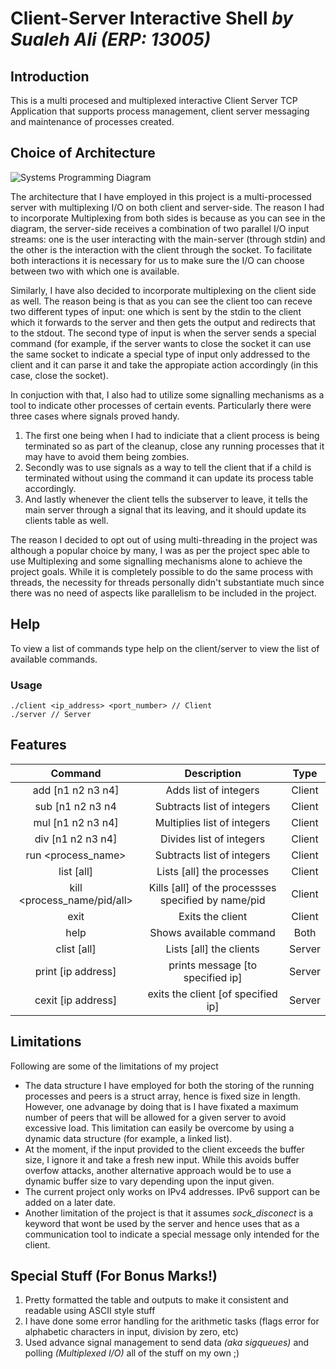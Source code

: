 # Client-Server Interactive Shell *by Sualeh Ali (ERP: 13005)*


## Introduction
This is a multi procesed and multiplexed interactive Client Server TCP Application that supports process management, client server messaging and maintenance of processes created.


## Choice of Architecture

![Systems Programming Diagram](https://rmlhbw.ch.files.1drv.com/y4mFQ5ezYRLosjRuJKlYvI4hlr1Kxgl1BAvMZEkVA1FocrAGxUy-4Jj8ntLJ3bDIkrP-mi_3NbG49JBjYyipJjlFNRlgrqmyClFBayepIej78ZB5SkW3cpzJkXHksSxitbzJY3iiqEn-9RDUut9iIJX6uypzu1KrjxViIlpX30EoGFMK6C1vYcpJVXXkdz9-gLWFwJ6D7kaWbpQaBrFri6EZA?width=1072&height=604&cropmode=none "Architecture Diagram")

The architecture that I have employed in this project is a multi-processed server with multiplexing I/O on both client and server-side. The reason I had to incorporate Multiplexing from both sides is because as you can see in the diagram, the server-side receives a combination of two parallel I/O input streams: one is the user interacting with the main-server (through stdin) and the other is the interaction with the client through the socket. To facilitate both interactions it is necessary for us to make sure the I/O can choose between two with which one is available.

Similarly, I have also decided to incorporate multiplexing on the client side as well. The reason being is that as you can see the client too can receve two different types of input: one which is sent by the stdin to the client which it forwards to the server and then gets the output and redirects that to the stdout. The second type of input is when the server sends a special command (for example, if the server wants to close the socket it can use the same socket to indicate a special type of input only addressed to the client and it can parse it and take the appropiate action accordingly (in this case, close the socket).

In conjuction with that, I also had to utilize some signalling mechanisms as a tool to indicate other processes of certain events. Particularly there were three cases where signals proved handy.
1. The first one being when I had to indiciate that a client process is being terminated so as part of the cleanup, close any running processes that it may have to avoid them being zombies.
2. Secondly was to use signals as a way to tell the client that if a child is terminated without using the command it can update its process table accordingly.
3. And lastly whenever the client tells the subserver to leave, it tells the main server through a signal that its leaving, and it should update its clients table as well.


The reason I decided to opt out of using multi-threading in the project was although a popular choice by many, I was as per the project spec able to use Multiplexing and some signalling mechanisms alone to achieve the project goals. While it is completely possible to do the same process with threads, the necessity for threads personally didn't substantiate much since there was no need of aspects like parallelism to be included in the project.


## Help
To view a list of commands type help on the client/server to view the list of available commands.
### Usage
```
./client <ip_address> <port_number> // Client
./server // Server
```

## Features

| Command                    | Description                                              | Type  |
|:--------------------------:|:--------------------------------------------------------:|:-----:|
| add [n1 n2 n3 n4]          | Adds list of integers                                |Client |
| sub [n1 n2 n3 n4           | Subtracts list of integers                           |Client |
| mul [n1 n2 n3 n4]          | Multiplies list of integers                          |Client |
| div [n1 n2 n3 n4]          | Divides list of integers                             |Client |
| run <process_name>         | Subtracts list of integers                           |Client |
| list [all]                 | Lists [all] the processes                            |Client |
| kill <process_name/pid/all>| Kills [all] of the processses specified by name/pid  |Client |
| exit                       | Exits the client                    |Client |
| help                       | Shows available command             | Both  |
| clist [all]                | Lists [all] the clients             | Server|
| print [ip address]         | prints message [to specified ip]    | Server|
| cexit [ip address]         | exits the client [of specified ip]  | Server|

## Limitations
Following are some of the limitations of my project
* The data structure I have employed for both the storing of the running processes and peers is a struct array, hence is fixed size in length. However, one advanage by doing that is I have fixated a maximum number of peers that will be allowed for a given server to avoid excessive load. This limitation can easily be overcome by using a dynamic data structure (for example, a linked list).
* At the moment, if the input provided to the client exceeds the buffer size, I ignore it and take a fresh new input. While this avoids buffer overfow attacks, another alternative approach would be to use a dynamic buffer size to vary depending upon the input given.
* The current project only works on IPv4 addresses. IPv6 support can be added on a later date.
* Another limitation of the project is that it assumes *sock_disconect* is a keyword that wont be used by the server and hence uses that as a communication tool to indicate a special message only intended for the client. 

## Special Stuff (For Bonus Marks!)
1. Pretty formatted the table and outputs to make it consistent and readable using ASCII style stuff
2. I have done some error handling for the arithmetic tasks (flags error for alphabetic characters in input, division by zero, etc)
3. Used advance signal management to send data *(aka sigqueues)* and polling *(Multiplexed I/O)* all of the stuff on my own ;)